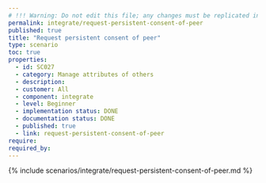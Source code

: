 ```yaml
---
# !!! Warning: Do not edit this file; any changes must be replicated in Excel !!!
permalink: integrate/request-persistent-consent-of-peer
published: true
title: "Request persistent consent of peer"
type: scenario
toc: true
properties:
  - id: SC027
  - category: Manage attributes of others
  - description:
  - customer: All
  - component: integrate
  - level: Beginner
  - implementation status: DONE
  - documentation status: DONE
  - published: true
  - link: request-persistent-consent-of-peer
require:
required_by:
---
```


{% include scenarios/integrate/request-persistent-consent-of-peer.md %}

